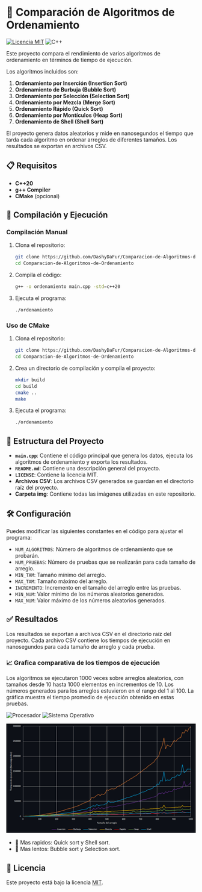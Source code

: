 # 🦊 Comparación de Algoritmos de Ordenamiento

[![Licencia MIT](https://img.shields.io/badge/Licencia-MIT-blue.svg)](LICENSE) ![C++](https://img.shields.io/badge/C++-20-%2300599C?logo=c%2B%2B)

Este proyecto compara el rendimiento de varios algoritmos de ordenamiento en términos de tiempo de ejecución.

Los algoritmos incluidos son:
1. **Ordenamiento por Inserción (Insertion Sort)**
2. **Ordenamiento de Burbuja (Bubble Sort)**
3. **Ordenamiento por Selección (Selection Sort)**
4. **Ordenamiento por Mezcla (Merge Sort)**
5. **Ordenamiento Rápido (Quick Sort)**
6. **Ordenamiento por Montículos (Heap Sort)**
7. **Ordenamiento de Shell (Shell Sort)**

El proyecto genera datos aleatorios y mide en nanosegundos el tiempo que tarda cada algoritmo en ordenar arreglos de diferentes tamaños. Los resultados se exportan en archivos CSV.

## 📋 Requisitos

- **C++20**
- **g++ Compiler**
- **CMake** (opcional)

## 🔽 Compilación y Ejecución

### Compilación Manual

1. Clona el repositorio:
   ```bash
   git clone https://github.com/DashyDaFur/Comparacion-de-Algoritmos-de-Ordenamiento.git
   cd Comparacion-de-Algoritmos-de-Ordenamiento
   ```
2. Compila el código:
   ```bash
   g++ -o ordenamiento main.cpp -std=c++20
   ```
3. Ejecuta el programa:
   ```bash
   ./ordenamiento
   ```

### Uso de CMake

1. Clona el repositorio:
   ```bash
   git clone https://github.com/DashyDaFur/Comparacion-de-Algoritmos-de-Ordenamiento.git
   cd Comparacion-de-Algoritmos-de-Ordenamiento
   ```
2. Crea un directorio de compilación y compila el proyecto:
   ```bash
   mkdir build
   cd build
   cmake ..
   make
   ```
3. Ejecuta el programa:
   ```bash
   ./ordenamiento
   ```

## 🌳 Estructura del Proyecto

- **`main.cpp`**: Contiene el código principal que genera los datos, ejecuta los algoritmos de ordenamiento y exporta los resultados.
- **`README.md`**: Contiene una descripción general del proyecto.
- **`LICENSE`**: Contiene la licencia MIT.
- **Archivos CSV**: Los archivos CSV generados se guardan en el directorio raíz del proyecto.
- **Carpeta img**: Contiene todas las imágenes utilizadas en este repositorio.

## 🛠️ Configuración

Puedes modificar las siguientes constantes en el código para ajustar el programa:

- `NUM_ALGORITMOS`: Número de algoritmos de ordenamiento que se probarán.
- `NUM_PRUEBAS`: Número de pruebas que se realizarán para cada tamaño de arreglo.
- `MIN_TAM`: Tamaño mínimo del arreglo.
- `MAX_TAM`: Tamaño máximo del arreglo.
- `INCREMENTO`: Incremento en el tamaño del arreglo entre las pruebas.
- `MIN_NUM`: Valor mínimo de los números aleatorios generados.
- `MAX_NUM`: Valor máximo de los números aleatorios generados.

## ✅ Resultados

Los resultados se exportan a archivos CSV en el directorio raíz del proyecto. Cada archivo CSV contiene los tiempos de ejecución en nanosegundos para cada tamaño de arreglo y cada prueba.

### 📈 Grafica comparativa de los tiempos de ejecución

Los algoritmos se ejecutaron 1000 veces sobre arreglos aleatorios, con tamaños desde 10 hasta 1000 elementos en incrementos de 10. Los números generados para los arreglos estuvieron en el rango del 1 al 100. La gráfica muestra el tiempo promedio de ejecución obtenido en estas pruebas.

![Procesador](https://img.shields.io/badge/CPU-AMD%20Ryzen%205%205600G-orange) ![Sistema Operativo](https://img.shields.io/badge/OS-Windows%2010-4C8BF5)

![Gráfica de Algoritmos](img/Grafica.png)

- 🚀 Mas rapidos: Quick sort y Shell sort.
- 🐢 Mas lentos: Bubble sort y Selection sort.

## 📜 Licencia  
Este proyecto está bajo la licencia [MIT](LICENSE).

